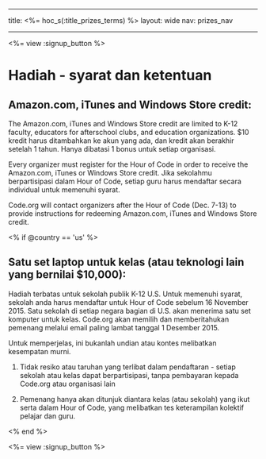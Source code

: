 * * *

title: <%= hoc_s(:title_prizes_terms) %> layout: wide nav: prizes_nav

* * *

<%= view :signup_button %>

# Hadiah - syarat dan ketentuan

## Amazon.com, iTunes and Windows Store credit:

The Amazon.com, iTunes and Windows Store credit are limited to K-12 faculty, educators for afterschool clubs, and education organizations. $10 kredit harus ditambahkan ke akun yang ada, dan kredit akan berakhir setelah 1 tahun. Hanya dibatasi 1 bonus untuk setiap organisasi.

Every organizer must register for the Hour of Code in order to receive the Amazon.com, iTunes or Windows Store credit. Jika sekolahmu berpartisipasi dalam Hour of Code, setiap guru harus mendaftar secara individual untuk memenuhi syarat.

Code.org will contact organizers after the Hour of Code (Dec. 7-13) to provide instructions for redeeming Amazon.com, iTunes and Windows Store credit.

<% if @country == 'us' %>

## Satu set laptop untuk kelas (atau teknologi lain yang bernilai $10,000):

Hadiah terbatas untuk sekolah publik K-12 U.S. Untuk memenuhi syarat, sekolah anda harus mendaftar untuk Hour of Code sebelum 16 November 2015. Satu sekolah di setiap negara bagian di U.S. akan menerima satu set komputer untuk kelas. Code.org akan memilih dan memberitahukan pemenang melalui email paling lambat tanggal 1 Desember 2015.

Untuk memperjelas, ini bukanlah undian atau kontes melibatkan kesempatan murni.

1) Tidak resiko atau taruhan yang terlibat dalam pendaftaran - setiap sekolah atau kelas dapat berpartisipasi, tanpa pembayaran kepada Code.org atau organisasi lain

2) Pemenang hanya akan ditunjuk diantara kelas (atau sekolah) yang ikut serta dalam Hour of Code, yang melibatkan tes keterampilan kolektif pelajar dan guru.

<% end %>

<%= view :signup_button %>